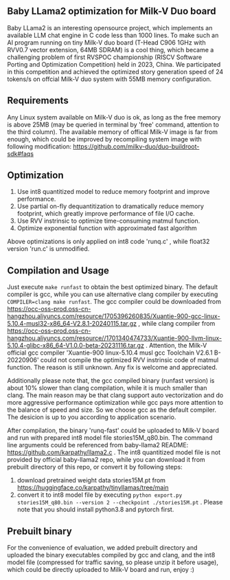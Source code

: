 ## Baby LLama2 optimization for Milk-V Duo board

Baby LLama2 is an interesting opensource project, which implements an available LLM chat engine in C code less than 1000 lines. To make such an AI program running on tiny Milk-V duo board (T-Head C906 1GHz with RVV0.7 vector extension, 64MB SDRAM) is a cool thing, which became a challenging problem of first RVSPOC championship (RISCV Software Porting and Optimization Competition) held in 2023, China. We participated in this competition and achieved the optimized story generation speed of 24 tokens/s on offcial Milk-V duo system with 55MB memory configuration. 

## Requirements 

Any Linux system available on Milk-V duo is ok, as long as the free memory is above 25MB (may be queried in terminal by 'free' command, attention to the third column). The available memory of offical Milk-V image is far from enough, which could be improved by recompiling system image with following modification: https://github.com/milkv-duo/duo-buildroot-sdk#faqs

## Optimization 

1. Use int8 quantitized model to reduce memory footprint and improve performance.
2. Use partial on-fly dequantitization to dramatically reduce memory footprint, which greatly improve performance of file I/O cache.
3. Use RVV instrinsic to optimize time-consuming matmul function.
4. Optimize exponential function with approximated fast algorithm

Above optimizations is only applied on int8 code 'runq.c' , while float32 version 'run.c' is unmodified.

## Compilation and Usage

Just execute `make runfast` to obtain the best optimized binary. The default compiler is gcc, while you can use alternative clang compiler by executing `COMPILER=clang make runfast`. The gcc compiler could be downloaded from https://occ-oss-prod.oss-cn-hangzhou.aliyuncs.com/resource/1705396260835/Xuantie-900-gcc-linux-5.10.4-musl32-x86_64-V2.8.1-20240115.tar.gz , while clang compiler from https://occ-oss-prod.oss-cn-hangzhou.aliyuncs.com/resource//1701340474733/Xuantie-900-llvm-linux-5.10.4-glibc-x86_64-V1.0.0-beta-20231116.tar.gz . Attention, the Milk-V official gcc compiler 'Xuantie-900 linux-5.10.4 musl gcc Toolchain V2.6.1 B-20220906' could not compile the optimized RVV instrinsic code of matmul function. The reason is still unknown. Any fix is welcome and appreciated. 

Additionally please note that, the gcc compiled binary (runfast version) is about 10% slower than clang compilation, while it is much smaller than clang. The main reason may be that clang support auto vectorization and do more aggressive performance optimization while gcc pays more attention to the balance of speed and size. So we choose gcc as the default compiler. The desicion is up to you according to application scenario.

After compilation, the binary 'runq-fast' could be uploaded to Milk-V board and run with prepared int8 model file stories15M_q80.bin. The command line arguments could be referenced from baby-llama2 README: https://github.com/karpathy/llama2.c . The int8 quantitized model file is not provided by official baby-llama2 repo, while you can download it from prebuilt directory of this repo, or convert it by following steps: 
1. download pretrained weight data stories15M.pt from https://huggingface.co/karpathy/tinyllamas/tree/main
2. convert it to int8 model file by executing `python export.py stories15M_q80.bin --version 2 --checkpoint ./stories15M.pt` . Please note that you should install python3.8 and pytorch first. 

## Prebuilt binary

For the convenience of evaluation, we added prebuilt directory and uploaded the binary executables compiled by gcc and clang, and the int8 model file (compressed for traffic saving, so please unzip it before usage), which could be directly uploaded to Milk-V board and run, enjoy :)
